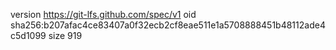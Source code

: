 version https://git-lfs.github.com/spec/v1
oid sha256:b207afac4ce83407a0f32ecb2cf8eae511e1a5708888451b48112ade4c5d1099
size 919
